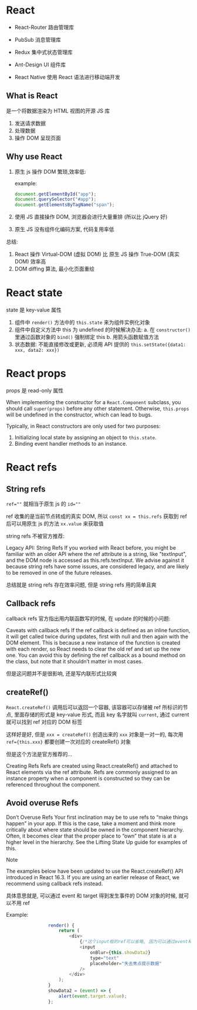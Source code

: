 # React

-   React-Router 路由管理库

-   PubSub 消息管理库

-   Redux 集中式状态管理库

-   Ant-Design UI 组件库

-   React Native 使用 React 语法进行移动端开发

## What is React

是一个将数据渲染为 HTML 视图的开源 JS 库

1. 发送请求数据
2. 处理数据
3. 操作 DOM 呈现页面

## Why use React

1. 原生 js 操作 DOM 繁琐,效率低:

    example:

    ```js
    document.getElementById("app");
    document.querySelector("#app");
    document.getElementsByTagName("span");
    ```

2. 使用 JS 直接操作 DOM, 浏览器会进行大量重排 (所以比 jQuery 好)

3. 原生 JS 没有组件化编码方案, 代码复用率低

总结:

1. React 操作 Virtual-DOM (虚拟 DOM) 比 原生 JS 操作 True-DOM (真实 DOM) 效率高
2. DOM diffing 算法, 最小化页面重绘

# React state

state 是 key-value 属性

1. 组件中 `render()` 方法中的 `this.state` 来为组件实例化对象
2. 组件中自定义方法中 this 为 undefined 的时候解决办法:
   a. 在 `constructor()` 里通过函数对象的 `bind()` 强制绑定 this
   b. 用箭头函数赋值方法
3. 状态数据: 不能直接修改或更新, 必须用 API 提供的 `this.setState({data1: xxx, data2: xxx})`

# React props

props 是 read-only 属性

When implementing the constructor for a `React.Component` subclass, you should call `super(props)` before any other statement. Otherwise, `this.props` will be undefined in the constructor, which can lead to bugs.

Typically, in React constructors are only used for two purposes:

1. Initializing local state by assigning an object to `this.state`.
2. Binding event handler methods to an instance.

# React refs

## String refs

`ref=""` 就相当于原生 js 的 `id=""`

ref 收集的是当前节点转成的真实 DOM, 所以 `const xx = this.refs` 获取到 ref 后可以用原生 js 的方法 `xx.value` 来获取值

string refs 不被官方推荐:

Legacy API: String Refs
If you worked with React before, you might be familiar with an older API where the ref attribute is a string, like "textInput", and the DOM node is accessed as this.refs.textInput. We advise against it because string refs have some issues, are considered legacy, and are likely to be removed in one of the future releases.

总结就是 string refs 存在效率问题, 但是 string refs 用的简单且爽

## Callback refs

callback refs 官方指出用内联函数写的时候, 在 update 的时候的小问题:

Caveats with callback refs
If the ref callback is defined as an inline function, it will get called twice during updates, first with null and then again with the DOM element. This is because a new instance of the function is created with each render, so React needs to clear the old ref and set up the new one. You can avoid this by defining the ref callback as a bound method on the class, but note that it shouldn’t matter in most cases.

但是这问题并不是很影响, 还是写内联形式比较爽

## createRef()

`React.createRef()` 调用后可以返回一个容器, 该容器可以存储被 ref 所标识的节点, 里面存储的形式是 key-value 形式, 而且 key 名字就叫 `current`, 通过 current 就可以找到 ref 对应的 DOM 标签

这样好是好, 但是 `xxx = createRef()` 创造出来的 `xxx` 对象是一对一的, 每次用 `ref={this.xxx}` 都要创建一次对应的 createRef() 对象

但是这个方法是官方推荐的...

Creating Refs
Refs are created using React.createRef() and attached to React elements via the ref attribute. Refs are commonly assigned to an instance property when a component is constructed so they can be referenced throughout the component.

## Avoid overuse Refs

Don’t Overuse Refs
Your first inclination may be to use refs to “make things happen” in your app. If this is the case, take a moment and think more critically about where state should be owned in the component hierarchy. Often, it becomes clear that the proper place to “own” that state is at a higher level in the hierarchy. See the Lifting State Up guide for examples of this.

Note

The examples below have been updated to use the React.createRef() API introduced in React 16.3. If you are using an earlier release of React, we recommend using callback refs instead.

具体意思就是, 可以通过 event 和 target 得到发生事件的 DOM 对象的时候, 就可以不用 ref

Example:

```js
                render() {
                    return (
                        <div>
                            {/*这个input框的ref可以省略, 因为可以通过event和target得到发生事件的DOM对象*/}
                            <input
                                onBlur={this.showData2}
                                type="text"
                                placeholder="失去焦点提示数据"
                            />
                        </div>
                    );
                }
                showData2 = (event) => {
                    alert(event.target.value);
                };
```
